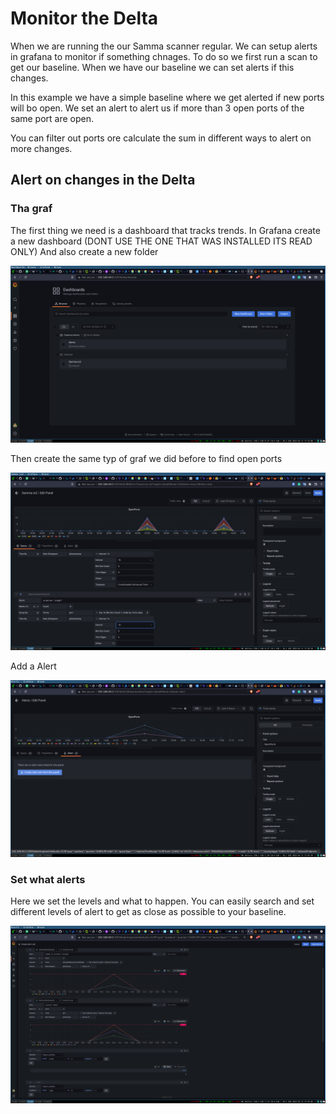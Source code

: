 # Monitor the Delta
When we are running the our Samma scanner regular. 
We can setup alerts in grafana to monitor if something chnages. To do so we first run a scan to get our baseline. 
When we have our baseline we can set alerts if this changes.

In this example we have a simple baseline where we get alerted if new ports will bo open.
We set an alert to alert us if more than 3 open ports of the same port are open.

You can filter out ports ore calculate the sum in different ways to alert on more changes.


## Alert on changes in the Delta


### Tha graf
The first thing we need is a dashboard that tracks trends. In Grafana create a new dashboard (DONT USE THE ONE THAT WAS INSTALLED ITS READ ONLY)
And also create a new folder


![gui !](assets/grafana0.png)


Then create the same typ of graf we did before to find open ports




![gui !](assets/grafana1.png)

Add a Alert 

![gui !](assets/grafana2.png)

### Set what alerts 
Here we set the levels and what to happen. You can easily search and set different levels of alert to get as close as possible to your baseline.

![gui !](assets/grafana3.png)






